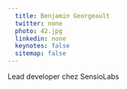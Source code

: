 ```yaml
---
  title: Benjamin Georgeault
  twitter: none
  photo: 42.jpg
  linkedin: none
  keynotes: false
  sitemap: false
---
```

Lead developer chez SensioLabs

